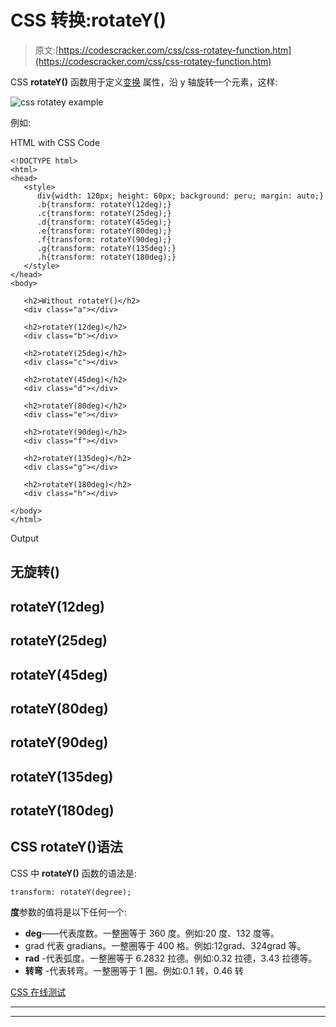 # CSS 转换:rotateY()

> 原文:[https://codescracker.com/css/css-rotatey-function.htm](https://codescracker.com/css/css-rotatey-function.htm)

CSS **rotateY()** 函数用于定义[变换](/css/css-transform.htm) 属性，沿 y 轴旋转一个元素，这样:

![css rotatey example](../Images/7675faab4de845ed41c8d352cff4a573.png)

例如:

HTML with CSS Code

```
<!DOCTYPE html>
<html>
<head>
   <style>
      div{width: 120px; height: 60px; background: peru; margin: auto;}
      .b{transform: rotateY(12deg);}
      .c{transform: rotateY(25deg);}
      .d{transform: rotateY(45deg);}
      .e{transform: rotateY(80deg);}
      .f{transform: rotateY(90deg);}
      .g{transform: rotateY(135deg);}
      .h{transform: rotateY(180deg);}
   </style>
</head>
<body>

   <h2>Without rotateY()</h2>
   <div class="a"></div>

   <h2>rotateY(12deg)</h2>
   <div class="b"></div>

   <h2>rotateY(25deg)</h2>
   <div class="c"></div>

   <h2>rotateY(45deg)</h2>
   <div class="d"></div>

   <h2>rotateY(80deg)</h2>
   <div class="e"></div>

   <h2>rotateY(90deg)</h2>
   <div class="f"></div>

   <h2>rotateY(135deg)</h2>
   <div class="g"></div>

   <h2>rotateY(180deg)</h2>
   <div class="h"></div>

</body>
</html>
```

Output

## 无旋转()

## rotateY(12deg)

## rotateY(25deg)

## rotateY(45deg)

## rotateY(80deg)

## rotateY(90deg)

## rotateY(135deg)

## rotateY(180deg)

## CSS rotateY()语法

CSS 中 **rotateY()** 函数的语法是:

```
transform: rotateY(degree);
```

**度**参数的值将是以下任何一个:

*   **deg**——代表度数。一整圈等于 360 度。例如:20 度、132 度等。
*   grad 代表 gradians。一整圈等于 400 格。例如:12grad、324grad 等。
*   **rad** -代表弧度。一整圈等于 6.2832 拉德。例如:0.32 拉德，3.43 拉德等。
*   **转弯** -代表转弯。一整圈等于 1 圈。例如:0.1 转，0.46 转

[CSS 在线测试](/exam/showtest.php?subid=5)

* * *

* * *